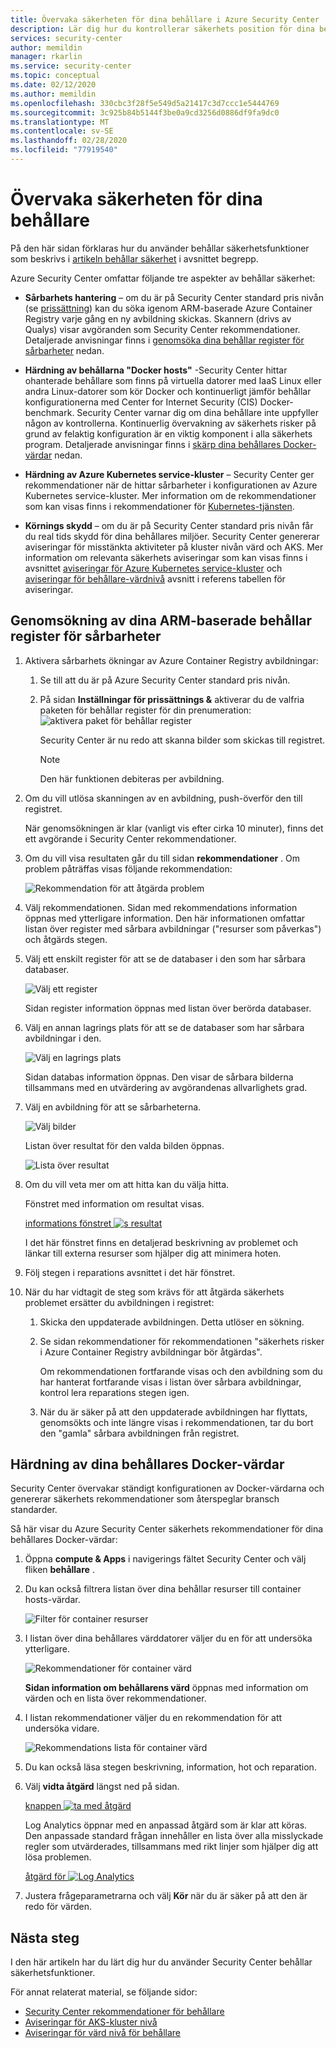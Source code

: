 ```yaml
---
title: Övervaka säkerheten för dina behållare i Azure Security Center
description: Lär dig hur du kontrollerar säkerhets position för dina behållare från Azure Security Center
services: security-center
author: memildin
manager: rkarlin
ms.service: security-center
ms.topic: conceptual
ms.date: 02/12/2020
ms.author: memildin
ms.openlocfilehash: 330cbc3f28f5e549d5a21417c3d7ccc1e5444769
ms.sourcegitcommit: 3c925b84b5144f3be0a9cd3256d0886df9fa9dc0
ms.translationtype: MT
ms.contentlocale: sv-SE
ms.lasthandoff: 02/28/2020
ms.locfileid: "77919540"
---
```

# <a name="monitoring-the-security-of-your-containers"></a>Övervaka säkerheten för dina behållare

På den här sidan förklaras hur du använder behållar säkerhetsfunktioner som beskrivs i [artikeln behållar säkerhet](container-security.md) i avsnittet begrepp.

Azure Security Center omfattar följande tre aspekter av behållar säkerhet:

- **Sårbarhets hantering** – om du är på Security Center standard pris nivån (se [prissättning](/azure/security-center/security-center-pricing)) kan du söka igenom ARM-baserade Azure Container Registry varje gång en ny avbildning skickas. Skannern (drivs av Qualys) visar avgöranden som Security Center rekommendationer.
    Detaljerade anvisningar finns i [genomsöka dina behållar register för sårbarheter](#scanning-your-arm-based-container-registries-for-vulnerabilities) nedan.

- **Härdning av behållarna "Docker hosts"** -Security Center hittar ohanterade behållare som finns på virtuella datorer med IaaS Linux eller andra Linux-datorer som kör Docker och kontinuerligt jämför behållar konfigurationerna med Center for Internet Security (CIS) Docker-benchmark. Security Center varnar dig om dina behållare inte uppfyller någon av kontrollerna. Kontinuerlig övervakning av säkerhets risker på grund av felaktig konfiguration är en viktig komponent i alla säkerhets program. 
    Detaljerade anvisningar finns i [skärp dina behållares Docker-värdar](#hardening-your-containers-docker-hosts) nedan.

- **Härdning av Azure Kubernetes service-kluster** – Security Center ger rekommendationer när de hittar sårbarheter i konfigurationen av Azure Kubernetes service-kluster. Mer information om de rekommendationer som kan visas finns i rekommendationer för [Kubernetes-tjänsten](recommendations-reference.md#recs-containers).

- **Körnings skydd** – om du är på Security Center standard pris nivån får du real tids skydd för dina behållares miljöer. Security Center genererar aviseringar för misstänkta aktiviteter på kluster nivån värd och AKS. Mer information om relevanta säkerhets aviseringar som kan visas finns i avsnittet [aviseringar för Azure Kubernetes service-kluster](alerts-reference.md#alerts-akscluster) och [aviseringar för behållare-värdnivå](alerts-reference.md#alerts-containerhost) avsnitt i referens tabellen för aviseringar.

## <a name="scanning-your-arm-based-container-registries-for-vulnerabilities"></a>Genomsökning av dina ARM-baserade behållar register för sårbarheter 

1. Aktivera sårbarhets ökningar av Azure Container Registry avbildningar:

    1. Se till att du är på Azure Security Center standard pris nivån.

    1. På sidan **Inställningar för prissättnings &** aktiverar du de valfria paketen för behållar register för din prenumeration: ![aktivera paket för behållar register](media/monitor-container-security/enabling-container-registries-bundle.png)

        Security Center är nu redo att skanna bilder som skickas till registret. 

        >[!NOTE]
        >Den här funktionen debiteras per avbildning.


1. Om du vill utlösa skanningen av en avbildning, push-överför den till registret. 

    När genomsökningen är klar (vanligt vis efter cirka 10 minuter), finns det ett avgörande i Security Center rekommendationer.
    

1. Om du vill visa resultaten går du till sidan **rekommendationer** . Om problem påträffas visas följande rekommendation:

    ![Rekommendation för att åtgärda problem ](media/monitor-container-security/acr-finding.png)


1. Välj rekommendationen. 
    Sidan med rekommendations information öppnas med ytterligare information. Den här informationen omfattar listan över register med sårbara avbildningar ("resurser som påverkas") och åtgärds stegen. 

1. Välj ett enskilt register för att se de databaser i den som har sårbara databaser.

    ![Välj ett register](media/monitor-container-security/acr-finding-select-registry.png)

    Sidan register information öppnas med listan över berörda databaser.

1. Välj en annan lagrings plats för att se de databaser som har sårbara avbildningar i den.

    ![Välj en lagrings plats](media/monitor-container-security/acr-finding-select-repository.png)

    Sidan databas information öppnas. Den visar de sårbara bilderna tillsammans med en utvärdering av avgörandenas allvarlighets grad.

1. Välj en avbildning för att se sårbarheterna.

    ![Välj bilder](media/monitor-container-security/acr-finding-select-image.png)

    Listan över resultat för den valda bilden öppnas.

    ![Lista över resultat](media/monitor-container-security/acr-findings.png)

1. Om du vill veta mer om att hitta kan du välja hitta. 

    Fönstret med information om resultat visas.

    [informations fönstret ![s resultat](media/monitor-container-security/acr-finding-details-pane.png)](media/monitor-container-security/acr-finding-details-pane.png#lightbox)

    I det här fönstret finns en detaljerad beskrivning av problemet och länkar till externa resurser som hjälper dig att minimera hoten.

1. Följ stegen i reparations avsnittet i det här fönstret.

1. När du har vidtagit de steg som krävs för att åtgärda säkerhets problemet ersätter du avbildningen i registret:

    1. Skicka den uppdaterade avbildningen. Detta utlöser en sökning. 
    
    1. Se sidan rekommendationer för rekommendationen "säkerhets risker i Azure Container Registry avbildningar bör åtgärdas". 
    
        Om rekommendationen fortfarande visas och den avbildning som du har hanterat fortfarande visas i listan över sårbara avbildningar, kontrol lera reparations stegen igen.

    1. När du är säker på att den uppdaterade avbildningen har flyttats, genomsökts och inte längre visas i rekommendationen, tar du bort den "gamla" sårbara avbildningen från registret.


## <a name="hardening-your-containers-docker-hosts"></a>Härdning av dina behållares Docker-värdar

Security Center övervakar ständigt konfigurationen av Docker-värdarna och genererar säkerhets rekommendationer som återspeglar bransch standarder.

Så här visar du Azure Security Center säkerhets rekommendationer för dina behållares Docker-värdar:

1. Öppna **compute & Apps** i navigerings fältet Security Center och välj fliken **behållare** .

1. Du kan också filtrera listan över dina behållar resurser till container hosts-värdar.

    ![Filter för container resurser](media/monitor-container-security/container-resources-filter.png)

1. I listan över dina behållares värddatorer väljer du en för att undersöka ytterligare.

    ![Rekommendationer för container värd](media/monitor-container-security/container-resources-filtered-to-hosts.png)

    **Sidan information om behållarens värd** öppnas med information om värden och en lista över rekommendationer.

1. I listan rekommendationer väljer du en rekommendation för att undersöka vidare.

    ![Rekommendations lista för container värd](media/monitor-container-security/container-host-rec.png)

1. Du kan också läsa stegen beskrivning, information, hot och reparation. 

1. Välj **vidta åtgärd** längst ned på sidan.

    [knappen ![ta med åtgärd](media/monitor-container-security/host-security-take-action-button.png)](media/monitor-container-security/host-security-take-action.png#lightbox)

    Log Analytics öppnar med en anpassad åtgärd som är klar att köras. Den anpassade standard frågan innehåller en lista över alla misslyckade regler som utvärderades, tillsammans med rikt linjer som hjälper dig att lösa problemen.

    [åtgärd för ![Log Analytics](media/monitor-container-security/log-analytics-for-action-small.png)](media/monitor-container-security/log-analytics-for-action.png#lightbox)

1. Justera frågeparametrarna och välj **Kör** när du är säker på att den är redo för värden. 



## <a name="next-steps"></a>Nästa steg

I den här artikeln har du lärt dig hur du använder Security Center behållar säkerhetsfunktioner. 

För annat relaterat material, se följande sidor: 

- [Security Center rekommendationer för behållare](recommendations-reference.md#recs-containers)
- [Aviseringar för AKS-kluster nivå](alerts-reference.md#alerts-akscluster)
- [Aviseringar för värd nivå för behållare](alerts-reference.md#alerts-containerhost)
